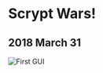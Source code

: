 # Scrypt Wars!

## 2018 March 31

![First GUI](https://github.com/abaines-vt/scrypt-wars/blob/master/news/Capture.PNG)
